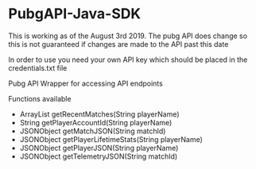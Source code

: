 # PubgAPI-Java-SDK
This is working as of the August 3rd 2019. The pubg API does change so this is not guaranteed if changes are made to the API past this date

In order to use you need your own API key which should be placed in the credentials.txt file

Pubg API Wrapper for accessing API endpoints

Functions available  
* ArrayList<String> getRecentMatches(String playerName)  
* String getPlayerAccountId(String playerName)  
* JSONObject getMatchJSON(String matchId)  
* JSONObject getPlayerLifetimeStats(String playerName)  
* JSONObject getPlayerJSON(String playerName)  
* JSONObject getTelemetryJSON(String matchId)  


